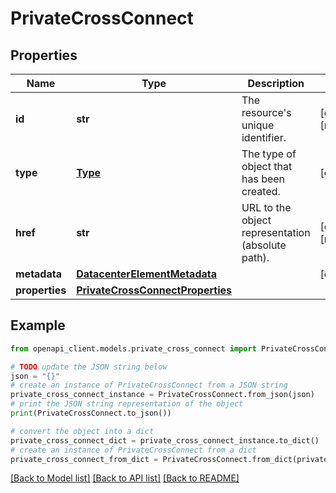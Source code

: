 # PrivateCrossConnect


## Properties

Name | Type | Description | Notes
------------ | ------------- | ------------- | -------------
**id** | **str** | The resource&#39;s unique identifier. | [optional] [readonly] 
**type** | [**Type**](Type.md) | The type of object that has been created. | [optional] 
**href** | **str** | URL to the object representation (absolute path). | [optional] [readonly] 
**metadata** | [**DatacenterElementMetadata**](DatacenterElementMetadata.md) |  | [optional] 
**properties** | [**PrivateCrossConnectProperties**](PrivateCrossConnectProperties.md) |  | 

## Example

```python
from openapi_client.models.private_cross_connect import PrivateCrossConnect

# TODO update the JSON string below
json = "{}"
# create an instance of PrivateCrossConnect from a JSON string
private_cross_connect_instance = PrivateCrossConnect.from_json(json)
# print the JSON string representation of the object
print(PrivateCrossConnect.to_json())

# convert the object into a dict
private_cross_connect_dict = private_cross_connect_instance.to_dict()
# create an instance of PrivateCrossConnect from a dict
private_cross_connect_from_dict = PrivateCrossConnect.from_dict(private_cross_connect_dict)
```
[[Back to Model list]](../README.md#documentation-for-models) [[Back to API list]](../README.md#documentation-for-api-endpoints) [[Back to README]](../README.md)


